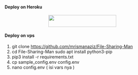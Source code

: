 

#### Deploy on Heroku

<p align="center"><a href="https://heroku.com/deploy?template=https://github.com/virtualunionsex/fsub-3"> <img src="https://img.shields.io/badge/Deploy%20To%20Heroku-blue?style=for-the-badge&logo=heroku" width="220" height="38.45"/></a></p>


#### Deploy on vps 
1. git clone https://github.com/mrismanaziz/File-Sharing-Man
2. cd File-Sharing-Man
sudo apt install python3-pip
3. pip3 install -r requirements.txt
4. cp sample_config.env config.env
5. nano config.env ( isi vars nya )
